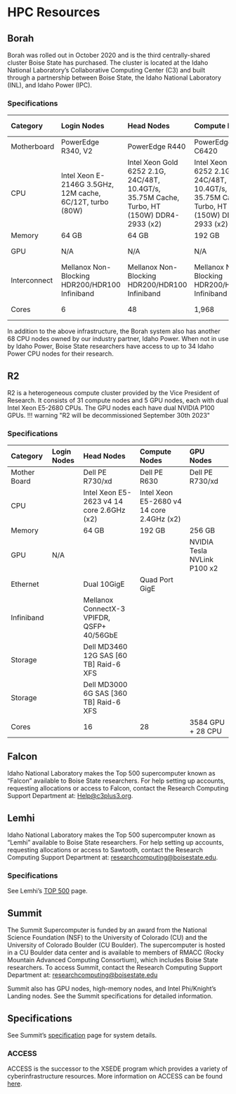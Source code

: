 
# HPC Resources
## Borah
Borah was rolled out in October 2020 and is the third centrally-shared cluster Boise State has purchased.
The cluster is located at the Idaho National Laboratory’s Collaborative Computing Center (C3) and built through a partnership between Boise State, the Idaho National Laboratory (INL), and Idaho Power (IPC).

### Specifications
| Category     | Login Nodes                                               | Head Nodes                                                                                  | Compute Nodes                                                                               | GPU Nodes                                                                                   | High Memory Nodes                                                                           |
| :---         | :---                                                      | :---                                                                                        | :---                                                                                        | :---                                                                                        | :---                                                                                        |
| Motherboard  | PowerEdge R340, V2                                        | PowerEdge R440                                                                              | PowerEdge C6420                                                                             | PowerEdge R740XD                                                                            | PowerEdge R640MLK                                                                           | 
| CPU          | Intel Xeon E-2146G 3.5GHz, 12M cache, 6C/12T, turbo (80W) | Intel Xeon Gold 6252 2.1G, 24C/48T, 10.4GT/s, 35.75M Cache, Turbo, HT (150W) DDR4-2933 (x2) | Intel Xeon Gold 6252 2.1G, 24C/48T, 10.4GT/s, 35.75M Cache, Turbo, HT (150W) DDR4-2933 (x2) | Intel Xeon Gold 6252 2.1G, 24C/48T, 10.4GT/s, 35.75M Cache, Turbo, HT (150W) DDR4-2933 (x2) | Intel Xeon Gold 6252 2.1G, 24C/48T, 10.4GT/s, 35.75M Cache, Turbo, HT (150W) DDR4-2933 (x2) | 
| Memory       | 64 GB                                                     | 64 GB                                                                                       | 192 GB                                                                                      | 384 GB                                                                                      | 768 GB                                                                                      |
| GPU          | N/A                                                       | N/A                                                                                         | N/A                                                                                         | NVIDIA Tesla V100 (x2)                                                                      | N/A                                                                                         |
| Interconnect | Mellanox Non-Blocking HDR200/HDR100 Infiniband            | Mellanox Non-Blocking HDR200/HDR100 Infiniband                                              | Mellanox Non-Blocking HDR200/HDR100 Infiniband                                              | Mellanox Non-Blocking HDR200/HDR100 Infiniband                                              | Mellanox Non-Blocking HDR200/HDR100 Infiniband                                              |
| Cores        | 6                                                         | 48                                                                                          | 1,968                                                                                       | 20,480 CUDA  + 192 CPU                                                                      | 48                                                                                          |
In addition to the above infrastructure, the Borah system also has another 68 CPU nodes owned by our industry partner, Idaho Power. When not in use by Idaho Power, Boise State researchers have access to up to 34 Idaho Power CPU nodes for their research.

## R2
R2 is a heterogeneous compute cluster provided by the Vice President of Research. It consists of 31 compute nodes and 5 GPU nodes, each with dual Intel Xeon E5-2680 CPUs. The GPU nodes each have dual NVIDIA P100 GPUs.
!!! warning "R2 will be decommissioned September 30th 2023"

### Specifications
| Category     | Login Nodes | Head Nodes                                 | Compute Nodes                             | GPU Nodes                   |
| :---         | :---        | :---                                       | :---                                      | :---                        |
| Mother Board |             | Dell PE R730/xd                            | Dell PE R630                              | Dell PE R730/xd             |
| CPU          |             | Intel Xeon E5-2623 v4 14 core 2.6GHz (x2)  | Intel Xeon E5-2680 v4 14 core 2.4GHz (x2) |                             |
| Memory       |             | 64 GB                                      | 192 GB                                    |	256 GB                      |
| GPU          | N/A         |                                            |                                           | NVIDIA Tesla NVLink P100 x2 |
| Ethernet     |             | Dual 10GigE                                | Quad Port GigE                            |                             |
| Infiniband   |             | Mellanox ConnectX-3 VPIFDR, QSFP+ 40/56GbE |                                           |                             |
| Storage      |             | Dell MD3460 12G SAS [60 TB] Raid-6 XFS     |                                           |                             |
| Storage      |             | Dell MD3000 6G SAS [360 TB] Raid-6 XFS     |                                           |                             |
| Cores        |             | 16                                         | 28                                        | 3584 GPU + 28 CPU           |

## Falcon
Idaho National Laboratory makes the Top 500 supercomputer known as “Falcon” available to Boise State researchers. For help setting up accounts, requesting allocations or access to Falcon, contact the Research Computing Support Department at: Help@c3plus3.org.

## Lemhi
Idaho National Laboratory makes the Top 500 supercomputer known as “Lemhi” available to Boise State researchers. For help setting up accounts, requesting allocations or access to Sawtooth, contact the Research Computing Support Department at: researchcomputing@boisestate.edu.

### Specifications
See Lemhi’s [TOP 500](https://www.top500.org/system/179570/) page.

## Summit
The Summit Supercomputer is funded by an award from the National Science Foundation (NSF) to the University of Colorado (CU) and the University of Colorado Boulder (CU Boulder). The supercomputer is hosted in a CU Boulder data center and is available to members of RMACC (Rocky Mountain Advanced Computing Consortium), which includes Boise State researchers. To access Summit, contact the Research Computing Support Department at: researchcomputing@boisestate.edu

Summit also has GPU nodes, high-memory nodes, and Intel Phi/Knight’s Landing nodes. See the Summit specifications for detailed information.

## Specifications
See Summit’s [specification](https://www.colorado.edu/rc/resources/summit/specifications) page for system details.

### ACCESS
ACCESS is the successor to the XSEDE program which provides a variety of cyberinfrastructure resources. More information on ACCESS can be found [here](https://access-ci.org/).

